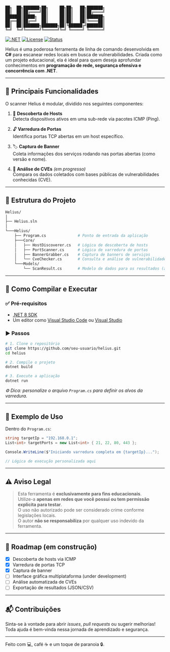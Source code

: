 ```
██╗  ██╗███████╗██╗     ██╗██╗   ██╗███████╗
██║  ██║██╔════╝██║     ██║██║   ██║██╔════╝
███████║█████╗  ██║     ██║██║   ██║███████╗
██╔══██║██╔══╝  ██║     ██║██║   ██║╚════██║
██║  ██║███████╗███████╗██║╚██████╔╝███████║
╚═╝  ╚═╝╚══════╝╚══════╝╚═╝ ╚═════╝ ╚══════╝
```
                                            
[![.NET](https://img.shields.io/badge/.NET-8.0-blueviolet)](https://dotnet.microsoft.com/)
[![License](https://img.shields.io/badge/license-MIT-green)](./LICENSE)
[![Status](https://img.shields.io/badge/status-em%20desenvolvimento-orange)]()

Helius é uma poderosa ferramenta de linha de comando desenvolvida em **C#** para escanear redes locais em busca de vulnerabilidades. Criada como um projeto educacional, ela é ideal para quem deseja aprofundar conhecimentos em **programação de rede, segurança ofensiva e concorrência com .NET**.

---

## 🧠 Principais Funcionalidades

O scanner Helius é modular, dividido nos seguintes componentes:

1. 🔎 **Descoberta de Hosts**  
   Detecta dispositivos ativos em uma sub-rede via pacotes ICMP (Ping).

2. 🔓 **Varredura de Portas**  
   Identifica portas TCP abertas em um host específico.

3. 🏷️ **Captura de Banner**  
   Coleta informações dos serviços rodando nas portas abertas (como versão e nome).

4. 🧩 **Análise de CVEs** *(em progresso)*  
   Compara os dados coletados com bases públicas de vulnerabilidades conhecidas (CVE).

---

## 🧰 Estrutura do Projeto

```bash
Helius/
│
├── Helius.sln
│
└───Helius/
    ├── Program.cs              # Ponto de entrada da aplicação
    ├───Core/
    │   ├── HostDiscoverer.cs   # Lógica de descoberta de hosts
    │   ├── PortScanner.cs      # Lógica de varredura de portas
    │   ├── BannerGrabber.cs    # Captura de banners de serviços
    │   └── CveChecker.cs       # Consulta e análise de vulnerabilidades (CVE)
    └───Models/
        └── ScanResult.cs       # Modelo de dados para os resultados (a ser implementado)
```

---

## 🚀 Como Compilar e Executar

### ✅ Pré-requisitos

- [.NET 8 SDK](https://dotnet.microsoft.com/download)
- Um editor como [Visual Studio Code](https://code.visualstudio.com/) ou [Visual Studio](https://visualstudio.microsoft.com/)

### ▶️ Passos

```bash
# 1. Clone o repositório
git clone https://github.com/seu-usuario/helius.git
cd helius

# 2. Compile o projeto
dotnet build

# 3. Execute a aplicação
dotnet run
```

*⚙️ Dica: personalize o arquivo `Program.cs` para definir os alvos da varredura.*

---

## 🧪 Exemplo de Uso

Dentro do `Program.cs`:

```csharp
string targetIp = "192.168.0.1";
List<int> targetPorts = new List<int> { 21, 22, 80, 443 };

Console.WriteLine($"Iniciando varredura completa em {targetIp}...");

// Lógica de execução personalizada aqui
```

---

## ⚠️ Aviso Legal

> Esta ferramenta é **exclusivamente para fins educacionais**.  
> Utilize-a **apenas em redes que você possui ou tem permissão explícita para testar**.  
> O uso não autorizado pode ser considerado crime conforme legislações locais.  
> O autor **não se responsabiliza** por qualquer uso indevido da ferramenta.

---

## 📌 Roadmap (em construção)

- [x] Descoberta de hosts via ICMP  
- [x] Varredura de portas TCP  
- [x] Captura de banner
- [ ] Interface gráfica multiplataforma (under development)   
- [ ] Análise automatizada de CVEs  
- [ ] Exportação de resultados (JSON/CSV)   

---

## 📬 Contribuições

Sinta-se à vontade para abrir *issues*, *pull requests* ou sugerir melhorias! Toda ajuda é bem-vinda nessa jornada de aprendizado e segurança.

---

Feito com 💻, café ☕ e um toque de paranoia 🔒.
